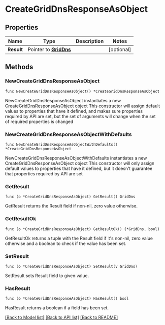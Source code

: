 # CreateGridDnsResponseAsObject

## Properties

Name | Type | Description | Notes
------------ | ------------- | ------------- | -------------
**Result** | Pointer to [**GridDns**](GridDns.md) |  | [optional] 

## Methods

### NewCreateGridDnsResponseAsObject

`func NewCreateGridDnsResponseAsObject() *CreateGridDnsResponseAsObject`

NewCreateGridDnsResponseAsObject instantiates a new CreateGridDnsResponseAsObject object
This constructor will assign default values to properties that have it defined,
and makes sure properties required by API are set, but the set of arguments
will change when the set of required properties is changed

### NewCreateGridDnsResponseAsObjectWithDefaults

`func NewCreateGridDnsResponseAsObjectWithDefaults() *CreateGridDnsResponseAsObject`

NewCreateGridDnsResponseAsObjectWithDefaults instantiates a new CreateGridDnsResponseAsObject object
This constructor will only assign default values to properties that have it defined,
but it doesn't guarantee that properties required by API are set

### GetResult

`func (o *CreateGridDnsResponseAsObject) GetResult() GridDns`

GetResult returns the Result field if non-nil, zero value otherwise.

### GetResultOk

`func (o *CreateGridDnsResponseAsObject) GetResultOk() (*GridDns, bool)`

GetResultOk returns a tuple with the Result field if it's non-nil, zero value otherwise
and a boolean to check if the value has been set.

### SetResult

`func (o *CreateGridDnsResponseAsObject) SetResult(v GridDns)`

SetResult sets Result field to given value.

### HasResult

`func (o *CreateGridDnsResponseAsObject) HasResult() bool`

HasResult returns a boolean if a field has been set.


[[Back to Model list]](../README.md#documentation-for-models) [[Back to API list]](../README.md#documentation-for-api-endpoints) [[Back to README]](../README.md)


